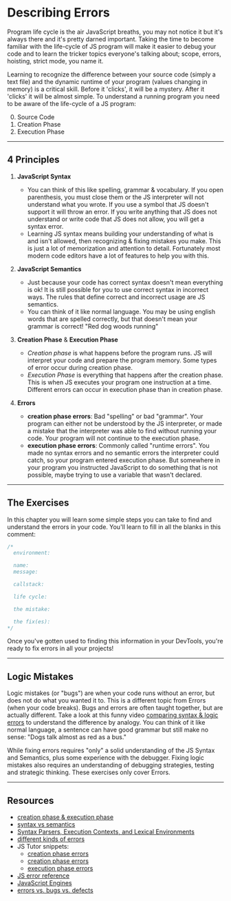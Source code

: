 # Describing Errors

Program life cycle is the air JavaScript breaths, you may not notice it but it's always there and it's pretty darned important. Taking the time to become familiar with the life-cycle of JS program will make it easier to debug your code and to learn the tricker topics everyone's talking about; scope, errors, hoisting, strict mode, you name it.

Learning to recognize the difference between your source code (simply a text file) and the dynamic runtime of your program (values changing in memory) is a critical skill. Before it 'clicks', it will be a mystery. After it 'clicks' it will be almost simple. To understand a running program you need to be aware of the life-cycle of a JS program:

0. Source Code
1. Creation Phase
1. Execution Phase

---

## 4 Principles

1. **JavaScript Syntax**

   - You can think of this like spelling, grammar & vocabulary. If you open parenthesis, you must close them or the JS interpreter will not understand what you wrote. If you use a symbol that JS doesn't support it will throw an error. If you write anything that JS does not understand or write code that JS does not allow, you will get a syntax error.
   - Learning JS syntax means building your understanding of what is and isn't allowed, then recognizing & fixing mistakes you make. This is just a lot of memorization and attention to detail. Fortunately most modern code editors have a lot of features to help you with this.

2. **JavaScript Semantics**

   - Just because your code has correct syntax doesn't mean everything is ok! It is still possible for you to use correct syntax in incorrect ways. The rules that define correct and incorrect usage are JS semantics.
   - You can think of it like normal language. You may be using english words that are spelled correctly, but that doesn't mean your grammar is correct! "Red dog woods running"

3. **Creation Phase** & **Execution Phase**

   - _Creation phase_ is what happens before the program runs. JS will interpret your code and prepare the program memory. Some types of error occur during creation phase.
   - _Execution Phase_ is everything that happens after the creation phase. This is when JS executes your program one instruction at a time. Different errors can occur in execution phase than in creation phase.

4. **Errors**

   - **creation phase errors**: Bad "spelling" or bad "grammar". Your program can either not be understood by the JS interpreter, or made a mistake that the interpreter was able to find without running your code. Your program will not continue to the execution phase.
   - **execution phase errors**: Commonly called "runtime errors". You made no syntax errors and no semantic errors the interpreter could catch, so your program entered execution phase. But somewhere in your program you instructed JavaScript to do something that is not possible, maybe trying to use a variable that wasn't declared.

---

## The Exercises

In this chapter you will learn some simple steps you can take to find and understand the errors in your code. You'll learn to fill in all the blanks in this comment:

```js
/*
  environment:

  name:
  message:

  callstack:

  life cycle:

  the mistake:

  the fix(es):
*/
```

Once you've gotten used to finding this information in your DevTools, you're ready to fix errors in all your projects!

---

## Logic Mistakes

Logic mistakes (or "bugs") are when your code runs without an error, but does not do what you wanted it to. This is a different topic from Errors (when your code breaks). Bugs and errors are often taught together, but are actually different. Take a look at this funny video [comparing syntax & logic errors](https://www.youtube.com/watch?v=tV0tQisuxPo) to understand the difference by analogy. You can think of it like normal language, a sentence can have good grammar but still make no sense: "Dogs talk almost as red as a bus."

While fixing errors requires "only" a solid understanding of the JS Syntax and Semantics, plus some experience with the debugger. Fixing logic mistakes also requires an understanding of debugging strategies, testing and strategic thinking. These exercises only cover Errors.

---

## Resources

- [creation phase & execution phase](https://www.youtube.com/watch?v=YID-HIdy1bk)
- [syntax vs semantics](https://www.youtube.com/watch?v=vP-mn62EF0o)
- [Syntax Parsers, Execution Contexts, and Lexical Environments](https://jsbeginners.com/understanding-the-weird-parts-notes-1/)
- [different kinds of errors](https://education.launchcode.org/intro-to-professional-web-dev/chapters/errors-and-debugging/categories-of-errors.html)
- JS Tutor snippets:
  - [creation phase errors](https://goo.gl/1Psxu7)
  - [creation phase errors](https://goo.gl/68af7H)
  - [execution phase errors](https://goo.gl/WzbmNE)
- [JS error reference](https://developer.mozilla.org/en-US/docs/Web/JavaScript/Reference/Errors)
- [JavaScript Engines](https://www.youtube.com/watch?v=BMKWdLX9w3M)
- [errors vs. bugs vs. defects](https://www.youtube.com/watch?v=pqSB3MrUtD4)
